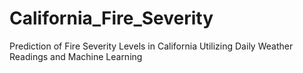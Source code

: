 # California_Fire_Severity
Prediction of Fire Severity Levels in California Utilizing Daily Weather Readings and Machine Learning
